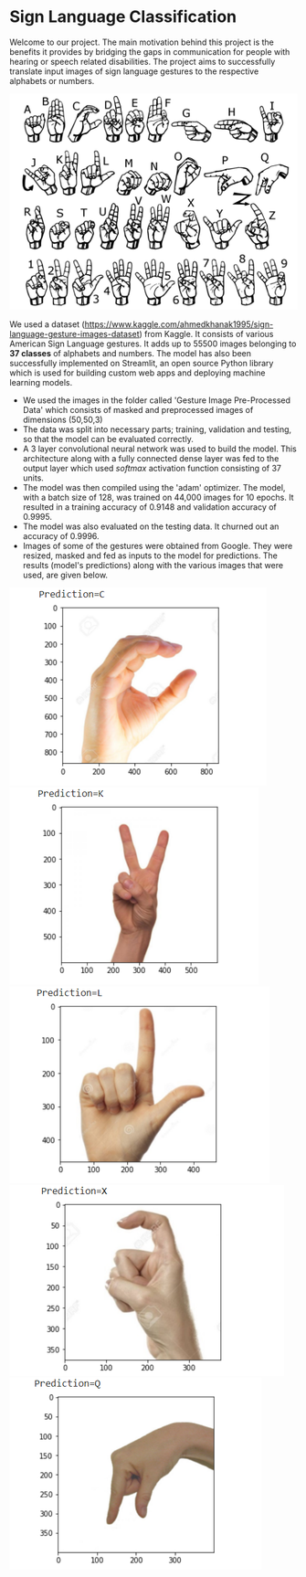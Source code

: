 # Sign Language Classification
Welcome to our project. The main motivation behind this project is the benefits it provides by bridging the gaps in communication for people with hearing or speech related disabilities. The project aims to successfully translate input images of sign language gestures to the respective alphabets or numbers.

![American Sign Language](/outputs/asl.png)

We used a dataset (https://www.kaggle.com/ahmedkhanak1995/sign-language-gesture-images-dataset) from Kaggle. It consists of various American Sign Language gestures. It adds up to 55500 images belonging to **37 classes** of alphabets and numbers.
The model has also been successfully implemented on Streamlit, an open source Python library which is used for building custom web apps and deploying machine learning models.

- We used the images in the folder called 'Gesture Image Pre-Processed Data' which consists of masked and preprocessed images of dimensions (50,50,3)
- The data was split into necessary parts; training, validation and testing, so that the model can be evaluated correctly.
- A 3 layer convolutional neural network was used to build the model. This architecture along with a fully connected dense layer was fed to the output layer which used *softmax* activation function consisting of 37 units.
- The model was then compiled using the 'adam' optimizer. The model, with a batch size of 128, was trained on 44,000 images for 10 epochs. It resulted in a training accuracy of 0.9148 and validation accuracy of 0.9995.
- The model was also evaluated on the testing data. It churned out an accuracy of 0.9996.
- Images of some of the gestures were obtained from Google. They were resized, masked and fed as inputs to the model for predictions. The results (model's predictions) along with the various images that were used, are given below.


![output 1](/outputs/1.png)
![output 2](/outputs/2.png)
![output 2](/outputs/3.png)
![output 2](/outputs/4.png)
![output 2](/outputs/5.png)

